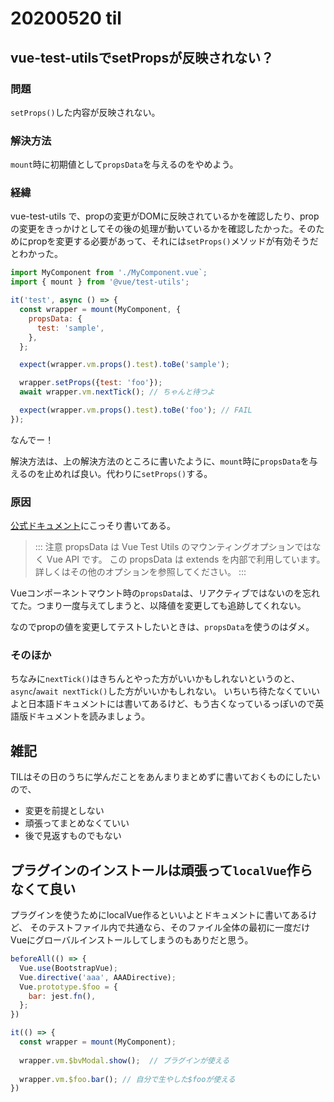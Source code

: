 # 20200520 til

## vue-test-utilsでsetPropsが反映されない？

### 問題

`setProps()`した内容が反映されない。

### 解決方法

`mount`時に初期値として`propsData`を与えるのをやめよう。

### 経緯

vue-test-utils で、propの変更がDOMに反映されているかを確認したり、propの変更をきっかけとしてその後の処理が動いているかを確認したかった。そのためにpropを変更する必要があって、それには`setProps()`メソッドが有効そうだとわかった。

```js
import MyComponent from './MyComponent.vue`;
import { mount } from '@vue/test-utils';

it('test', async () => {
  const wrapper = mount(MyComponent, {
    propsData: {
      test: 'sample',
    },
  };

  expect(wrapper.vm.props().test).toBe('sample');

  wrapper.setProps({test: 'foo'});
  await wrapper.vm.nextTick(); // ちゃんと待つよ

  expect(wrapper.vm.props().test).toBe('foo'); // FAIL
});
```

なんでー！

解決方法は、上の解決方法のところに書いたように、`mount`時に`propsData`を与えるのを止めれば良い。代わりに`setProps()`する。

### 原因

[公式ドキュメント](https://vue-test-utils.vuejs.org/ja/api/options.html#propsdata)にこっそり書いてある。

> ::: 注意 propsData は Vue Test Utils のマウンティングオプションではなく Vue API です。 この propsData は extends を内部で利用しています。 詳しくはその他のオプションを参照してください。 :::

Vueコンポーネントマウント時の`propsData`は、リアクティブではないのを忘れてた。つまり一度与えてしまうと、以降値を変更しても追跡してくれない。

なのでpropの値を変更してテストしたいときは、`propsData`を使うのはダメ。

### そのほか

ちなみに`nextTick()`はきちんとやった方がいいかもしれないというのと、`async`/`await nextTick()`した方がいいかもしれない。
いちいち待たなくていいよと日本語ドキュメントには書いてあるけど、もう古くなっているっぽいので英語版ドキュメントを読みましょう。

## 雑記

TILはその日のうちに学んだことをあんまりまとめずに書いておくものにしたいので、

* 変更を前提としない
* 頑張ってまとめなくていい
* 後で見返すものでもない

## プラグインのインストールは頑張って`localVue`作らなくて良い

プラグインを使うためにlocalVue作るといいよとドキュメントに書いてあるけど、
そのテストファイル内で共通なら、そのファイル全体の最初に一度だけVueにグローバルインストールしてしまうのもありだと思う。

```js
beforeAll(() => {
  Vue.use(BootstrapVue);
  Vue.directive('aaa', AAADirective);
  Vue.prototype.$foo = {
    bar: jest.fn(),
  };
})

it(() => {
  const wrapper = mount(MyComponent);
  
  wrapper.vm.$bvModal.show();  // プラグインが使える
  
  wrapper.vm.$foo.bar(); // 自分で生やした$fooが使える
})
```


